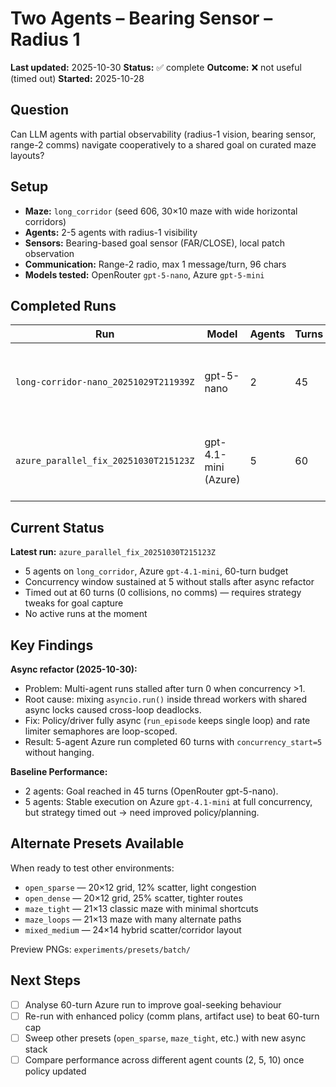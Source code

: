 # Two Agents – Bearing Sensor – Radius 1

**Last updated:** 2025-10-30
**Status:** ✅ complete
**Outcome:** ❌ not useful (timed out)
**Started:** 2025-10-28

## Question

Can LLM agents with partial observability (radius-1 vision, bearing sensor, range-2 comms) navigate cooperatively to a shared goal on curated maze layouts?

## Setup

- **Maze:** `long_corridor` (seed 606, 30×10 maze with wide horizontal corridors)
- **Agents:** 2-5 agents with radius-1 visibility
- **Sensors:** Bearing-based goal sensor (FAR/CLOSE), local patch observation
- **Communication:** Range-2 radio, max 1 message/turn, 96 chars
- **Models tested:** OpenRouter `gpt-5-nano`, Azure `gpt-5-mini`

## Completed Runs

| Run | Model | Agents | Turns | Status | Result |
|-----|-------|--------|-------|--------|--------|
| `long-corridor-nano_20251029T211939Z` | gpt-5-nano | 2 | 45 | ✅ complete | Goal reached, 0 collisions, 0 messages |
| `azure_parallel_fix_20251030T215123Z` | gpt-4.1-mini (Azure) | 5 | 60 | ✅ complete | Goal not reached (timed out), 0 collisions, 0 comms |

## Current Status

**Latest run:** `azure_parallel_fix_20251030T215123Z`
- 5 agents on `long_corridor`, Azure `gpt-4.1-mini`, 60-turn budget
- Concurrency window sustained at 5 without stalls after async refactor
- Timed out at 60 turns (0 collisions, no comms) — requires strategy tweaks for goal capture
- No active runs at the moment

## Key Findings

**Async refactor (2025-10-30):**
- Problem: Multi-agent runs stalled after turn 0 when concurrency >1.
- Root cause: mixing `asyncio.run()` inside thread workers with shared async locks caused cross-loop deadlocks.
- Fix: Policy/driver fully async (`run_episode` keeps single loop) and rate limiter semaphores are loop-scoped.
- Result: 5-agent Azure run completed 60 turns with `concurrency_start=5` without hanging.

**Baseline Performance:**
- 2 agents: Goal reached in 45 turns (OpenRouter gpt-5-nano).
- 5 agents: Stable execution on Azure `gpt-4.1-mini` at full concurrency, but strategy timed out → need improved policy/planning.

## Alternate Presets Available

When ready to test other environments:
- `open_sparse` — 20×12 grid, 12% scatter, light congestion
- `open_dense` — 20×12 grid, 25% scatter, tighter routes
- `maze_tight` — 21×13 classic maze with minimal shortcuts
- `maze_loops` — 21×13 maze with many alternate paths
- `mixed_medium` — 24×14 hybrid scatter/corridor layout

Preview PNGs: `experiments/presets/batch/`

## Next Steps

- [ ] Analyse 60-turn Azure run to improve goal-seeking behaviour
- [ ] Re-run with enhanced policy (comm plans, artifact use) to beat 60-turn cap
- [ ] Sweep other presets (`open_sparse`, `maze_tight`, etc.) with new async stack
- [ ] Compare performance across different agent counts (2, 5, 10) once policy updated
